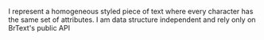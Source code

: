 I represent a homogeneous styled piece of text where every character has the same set of attributes.
I am data structure independent and rely only on BrText's public API